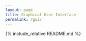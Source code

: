 ```yaml
---
layout: page
title: Graphical User Interface
permalink: /gui/
---
```


{% include_relative README.md %}
